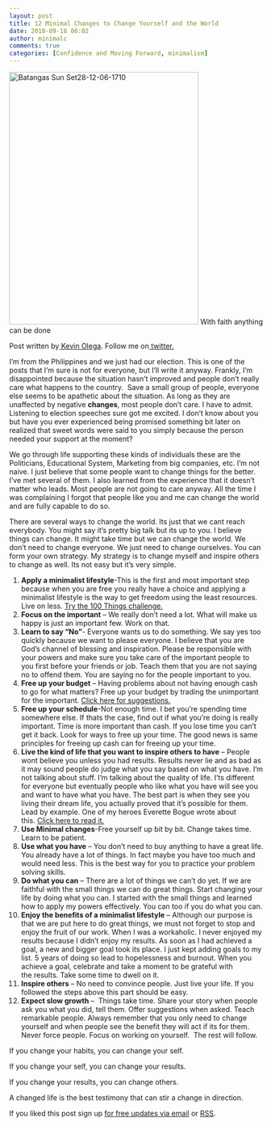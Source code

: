 ```yaml
---
layout: post
title: 12 Minimal Changes to Change Yourself and the World
date: 2010-09-18 06:02
author: minimalc
comments: true
categories: [Confidence and Moving Forward, minimalism]
---
```

<a title="Batangas Sun Set28-12-06-1710 by Kevin Olega, on Flickr" href="http://www.flickr.com/photos/53983089@N04/5053683494/"><img src="http://farm5.static.flickr.com/4105/5053683494_321722392a.jpg" alt="Batangas Sun Set28-12-06-1710" width="375" height="500" /></a>
With faith anything can be done

Post written by<a href="http://minimalchanges.com/blog/about"> Kevin Olega</a>. Follow me on<a href="http://twitter.com/kevinolega"> twitter.</a>

I’m from the Philippines and we just had our election. This is one of the posts that I’m sure is not for everyone, but I’ll write it anyway. Frankly, I’m disappointed because the situation hasn’t improved and people don’t really care what happens to the country.  Save a small group of people, everyone else seems to be apathetic about the situation. As long as they are unaffected by negative <strong>changes</strong>, most people don’t care. I have to admit. Listening to election speeches sure got me excited. I don’t know about you but have you ever experienced being promised something bit later on realized that sweet words were said to you simply because the person needed your support at the moment?

We go through life supporting these kinds of individuals these are the Politicians, Educational System, Marketing from big companies, etc. I’m not naive. I just believe that some people want to change things for the better. I’ve met several of them. I also learned from the experience that it doesn’t matter who leads. Most people are not going to care anyway. All the time I was complaining I forgot that people like you and me can change the world and are fully capable to do so.

There are several ways to change the world. Its just that we cant reach everybody. You might say it’s pretty big talk but its up to you. I believe things can change. It might take time but we can change the world. We don’t need to change everyone. We just need to change ourselves. You can form your own strategy. My strategy is to change myself and inspire others to change as well. Its not easy but it’s very simple.
<ol>
	<li><strong>Apply a minimalist lifestyle</strong>-This is the first and most important step because when you are free you really have a choice and applying a minimalist lifestyle is the way to get freedom using the least resources. Live on less. <a href="http://minimalchanges.com/blog/my-100-things/">Try the 100 Things challenge.</a></li>
	<li><strong>Focus on the important</strong> – We really don’t need a lot. What will make us happy is just an important few. Work on that.</li>
	<li><strong>Learn to say “No”</strong>- Everyone wants us to do something. We say yes too quickly because we want to please everyone. I believe that you are God’s channel of blessing and inspiration. Please be responsible with your powers and make sure you take care of the important people to you first before your friends or job. Teach them that you are not saying no to offend them. You are saying no for the people important to you.</li>
	<li><strong>Free up your budget</strong> – Having problems about not having enough cash to go for what matters? Free up your budget by trading the unimportant for the important. <a href="http://minimalchanges.com/blog/minimal-changes-that-grows-savings-by-php400k/">Click here for suggestions.</a></li>
	<li><strong>Free up your schedule</strong>-Not enough time. I bet you’re spending time somewhere else. If thats the case, find out if what you’re doing is really important. Time is more important than cash. If you lose time you can’t get it back. Look for ways to free up your time. The good news is same principles for freeing up cash can for freeing up your time.</li>
	<li><strong>Live the kind of life that you want to inspire others to have</strong> – People wont believe you unless you had results. Results never lie and as bad as it may sound people do judge what you say based on what you have. I’m not talking about stuff. I’m talking about the quality of life. I’ts different for everyone but eventually people who like what you have will see you and want to have what you have. The best part is when they see you living their dream life, you actually proved that it’s possible for them. Lead by example. One of my heroes Everette Bogue wrote about this. <a href="http://www.farbeyondthestars.com/real-secret-of-success/">Click here to read it.</a></li>
	<li><strong>Use <strong>Minimal</strong> <strong>changes</strong></strong>-Free yourself up bit by bit. Change takes time. Learn to be patient.</li>
	<li><strong>Use what you have</strong> – You don’t need to buy anything to have a great life. You already have a lot of things. In fact maybe you have too much and would need less. This is the best way for you to practice your problem solving skills.</li>
	<li><strong>Do what you can</strong> – There are a lot of things we can’t do yet. If we are faithful with the small things we can do great things. Start changing your life by doing what you can. I started with the small things and learned how to apply my powers effectively. You can too if you do what you can.</li>
	<li><strong>Enjoy the benefits of a minimalist lifestyle</strong> – Although our purpose is that we are put here to do great things, we must not forget to stop and enjoy the fruit of our work. When I was a workaholic. I never enjoyed my results because I didn’t enjoy my results. As soon as I had achieved a goal, a new and bigger goal took its place. I just kept adding goals to my list. 5 years of doing so lead to hopelessness and burnout. When you achieve a goal, celebrate and take a moment to be grateful with the results. Take some time to dwell on it.</li>
	<li><strong>Inspire others</strong> – No need to convince people. Just live your life. If you followed the steps above this part should be easy.</li>
	<li><strong>Expect slow growth</strong> –  Things take time. Share your story when people ask you what you did, tell them. Offer suggestions when asked. Teach remarkable people. Always remember that you only need to change yourself and when people see the benefit they will act if its for them. Never force people. Focus on working on yourself.  The rest will follow.</li>
</ol>
If you change your habits, you can change your self.

If you change your self, you can change your results.

If you change your results, you can change others.

A changed life is the best testimony that can stir a change in direction.

If you liked this post sign up <a href="http://feedburner.google.com/fb/a/mailverify?uri=Minimalchangescom">for free updates via email</a> or <a href="http://feeds.feedburner.com/minimalchangescom">RSS</a>.
